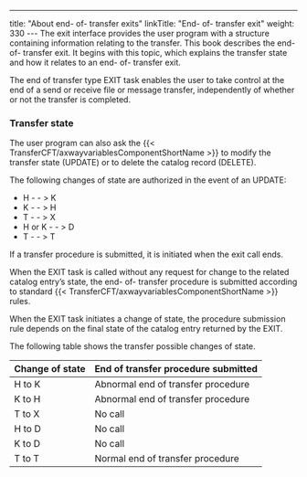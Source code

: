 ---
title: "About end- of- transfer exits"
linkTitle: "End- of- transfer exit"
weight: 330
--- The exit interface provides
the user program with a structure containing information relating to the
transfer. This book describes the end- of- transfer exit. It begins with this topic, which explains the
transfer state and how it relates to an end- of- transfer exit.

The end of transfer type EXIT task enables the user to take control
at the end of a send or receive file or message transfer, independently
of whether or not the transfer is completed.

<span id="Transfer_state"></span>

### Transfer state

The user program can also ask the {{< TransferCFT/axwayvariablesComponentShortName  >}} to modify the
transfer state (UPDATE) or to delete the catalog record (DELETE).

The following changes of state are authorized in the event of an UPDATE:

- H - - > K
- K - - > H
- T - - > X
- H or K - - > D
- T - - > T

If a transfer procedure is submitted, it is initiated when the exit
call ends.

When the EXIT task is called without any request for change to the related
catalog entry’s state, the end- of- transfer procedure is submitted according
to standard {{< TransferCFT/axwayvariablesComponentShortName  >}} rules.

When the EXIT task initiates a change of state, the procedure submission
rule depends on the final state of the catalog entry returned by the EXIT.

The following
table shows the transfer possible changes of state.

| Change of state  | End of transfer procedure submitted  |
| --- | --- |
| H to K  | Abnormal end of transfer procedure  |
| K to H  | Abnormal end of transfer procedure  |
| T to X  | No call  |
| H to D  | No call  |
| K to D  | No call  |
| T to T  | Normal end of transfer procedure  |

